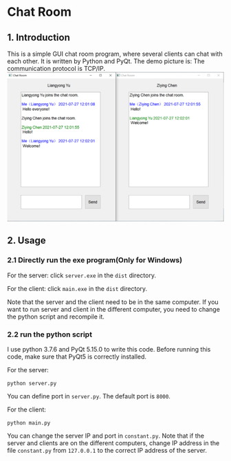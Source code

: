 # Chat Room

## 1. Introduction

This is a simple GUI chat room program, where several 
clients can chat with each other. It is written by Python and PyQt. The demo picture is:
The communication protocol is TCP/IP. 
![pic](demo.png)

## 2. Usage

### 2.1 Directly run the exe program(Only for Windows)

For the server: click `server.exe` in the `dist` directory.

For the client: click `main.exe` in the `dist` directory.

Note that the server and the client need to be in the same computer.
If you want to run server and client in the different computer, you 
need to change the python script and recompile it. 
### 2.2 run the python script

I use python 3.7.6 and PyQt 5.15.0 to write this code. Before running 
this code, make sure that PyQt5 is correctly installed. 

For the server:

```
python server.py
```

You can define port in `server.py`. The default port is `8000`.


For the client:

```
python main.py
```

You can change the server IP and port in `constant.py`. Note that
if the server and clients are on the different computers, change IP address in the file
`constant.py` from `127.0.0.1` to the correct IP address of the server.

